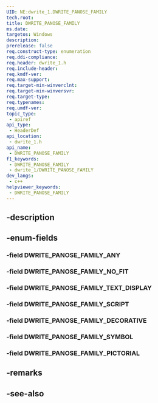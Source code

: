 ```yaml
---
UID: NE:dwrite_1.DWRITE_PANOSE_FAMILY
tech.root: 
title: DWRITE_PANOSE_FAMILY
ms.date: 
targetos: Windows
description: 
prerelease: false
req.construct-type: enumeration
req.ddi-compliance: 
req.header: dwrite_1.h
req.include-header: 
req.kmdf-ver: 
req.max-support: 
req.target-min-winverclnt: 
req.target-min-winversvr: 
req.target-type: 
req.typenames: 
req.umdf-ver: 
topic_type:
 - apiref
api_type:
 - HeaderDef
api_location:
 - dwrite_1.h
api_name:
 - DWRITE_PANOSE_FAMILY
f1_keywords:
 - DWRITE_PANOSE_FAMILY
 - dwrite_1/DWRITE_PANOSE_FAMILY
dev_langs:
 - c++
helpviewer_keywords:
 - DWRITE_PANOSE_FAMILY
---
```


## -description

## -enum-fields

### -field DWRITE_PANOSE_FAMILY_ANY

### -field DWRITE_PANOSE_FAMILY_NO_FIT

### -field DWRITE_PANOSE_FAMILY_TEXT_DISPLAY

### -field DWRITE_PANOSE_FAMILY_SCRIPT

### -field DWRITE_PANOSE_FAMILY_DECORATIVE

### -field DWRITE_PANOSE_FAMILY_SYMBOL

### -field DWRITE_PANOSE_FAMILY_PICTORIAL

## -remarks

## -see-also


